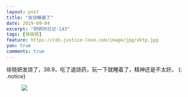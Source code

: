 ```yaml
---
layout: post
title: "发烧睡着了"
date: 2019-09-04
excerpt: "妍妍的日记-143"
tags: [徐晓妍]
feature: https://cdn.justice-love.com/image/jpg/xktp.jpg
yan: true
comments: true
---
```

徐晓妍发烧了，38.9，吃了退烧药，玩一下就睡着了，精神还是不太好。
{: .notice}
<figure>
    <img src="{{ site.staticUrl }}/yanyan/image/fashaoshuizhaole.jpg" />
</figure>

